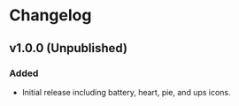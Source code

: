# Changelog

## v1.0.0 (Unpublished)

### Added

-   Initial release including battery, heart, pie, and ups icons.
